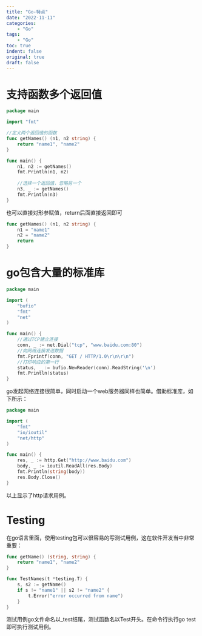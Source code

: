 ```yaml
---
title: "Go-特点"
date: "2022-11-11"
categories:
    - "Go"
tags:
    - "Go"
toc: true
indent: false
original: true
draft: false
---
```


# 支持函数多个返回值

```go
package main

import "fmt"

//定义两个返回值的函数
func getNames() (n1, n2 string) {  
    return "name1", "name2"
}

func main() {
    n1, n2 := getNames()
    fmt.Println(n1, n2)
    
    //选择一个返回值，忽略另一个
    n3, _ := getNames()  
    fmt.Println(n3)
}
```

也可以直接对形参赋值，return后面直接返回即可

```go
func getNames() (n1, n2 string) {
    n1 = "name1"
    n2 = "name2"
    return
}
```

# go包含大量的标准库

```go
package main

import (
    "bufio"
    "fmt"
    "net"
)

func main() {
    //通过TCP建立连接
    conn, _ := net.Dial("tcp", "www.baidu.com:80")
    //向网络连接发送数据
    fmt.Fprintf(conn, "GET / HTTP/1.0\r\n\r\n")
    //打印响应的第一行
    status, _ := bufio.NewReader(conn).ReadString('\n')  
    fmt.Println(status)
}
```

go发起网络连接很简单，同时启动一个web服务器同样也简单。借助标准库，如下所示：

```go
package main

import (
    "fmt"
    "io/ioutil"
    "net/http"
)

func main() {
    res, _ := http.Get("http://www.baidu.com")
    body, _ := ioutil.ReadAll(res.Body)
    fmt.Println(string(body))
    res.Body.Close()
}
```

以上显示了http请求用例。

# Testing

在go语言里面，使用testing包可以很容易的写测试用例，这在软件开发当中非常重要：

```go
func getName() (string, string) {
    return "name1", "name2"
}

func TestNames(t *testing.T) {
    s, s2 := getName()
    if s != "name1" || s2 != "name2" {
        t.Error("error occurred from name")
    }
}
```

测试用例go文件命名以_test结尾，测试函数名以Test开头。在命令行执行go test即可执行测试用例。

